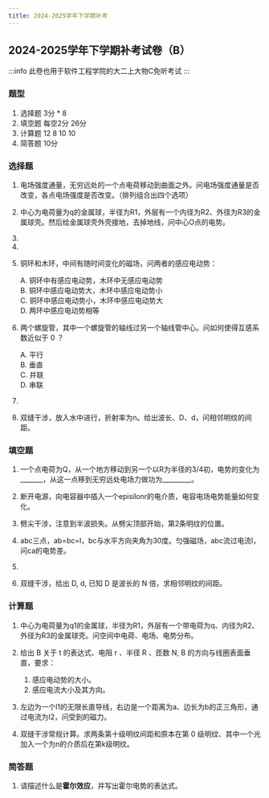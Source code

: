 ```yaml
---
title: 2024-2025学年下学期补考
---
```


## 2024-2025学年下学期补考试卷（B）

:::info
此卷也用于软件工程学院的大二上大物C免听考试
:::

### 题型

1. 选择题 3分 * 8
2. 填空题 每空2分 26分
3. 计算题 12 8 10 10
4. 简答题 10分

### 选择题

1. 电场强度通量，无穷远处的一个点电荷移动到曲面之外。问电场强度通量是否改变，各点电场强度是否改变。（排列组合出四个选项）

2. 中心为电荷量为q的金属球，半径为R1，外层有一个内径为R2、外径为R3的金属球壳。然后给金属球壳外壳接地，去掉地线，问中心O点的电势。

3.  

4.  

5. 铜环和木环，中间有随时间变化的磁场，问两者的感应电动势：

    A. 铜环中有感应电动势，木环中无感应电动势  
    B. 铜环中感应电动势大，木环中感应电动势小  
    C. 铜环中感应电动势小，木环中感应电动势大  
    D. 两环中感应电动势相等

6. 两个螺旋管，其中一个螺旋管的轴线过另一个轴线管中心。问如何使得互感系数近似于 0 ？

    A. 平行  
    B. 垂直  
    C. 并联  
    D. 串联

7.  

8. 双缝干涉，放入水中进行，折射率为n。给出波长、D、d，问相邻明纹的间距。

### 填空题

1. 一个点电荷为Q，从一个地方移动到另一个以R为半径的3/4初，电势的变化为_______，从这一点移到无穷远处电场力做功为_________。

2. 断开电源，向电容器中插入一个episilonr的电介质，电容电场电势能量如何变化。

3. 劈尖干涉，注意到半波损失。从劈尖顶部开始，第2条明纹的位置。

4. abc三点，ab=bc=l，bc与水平方向夹角为30度。匀强磁场，abc流过电流I，问ca的电势差。

5.  

6. 双缝干涉，给出 D, d, 已知 D 是波长的 N 倍，求相邻明纹的间距。

### 计算题

1. 中心为电荷量为q1的金属球，半径为R1，外层有一个带电荷为q、内径为R2、外径为R3的金属球壳。问空间中电荷、电场、电势分布。

2. 给出 B 关于 t 的表达式、电阻 r 、半径 R 、匝数 N, B 的方向与线圈表面垂直，要求：

    1. 感应电动势的大小。  
    2. 感应电流大小及其方向。

3. 左边为一个I1的无限长直导线，右边是一个距离为a、边长为b的正三角形，通过电流为I2，问受到的磁力。

4. 双缝干涉常规计算。求两条第十级明纹间距和原本在第 0 级明纹、其中一个光加入一个为n的介质后在第k级明纹。

### 简答题

1. 请描述什么是**霍尔效应**，并写出霍尔电势的表达式。
